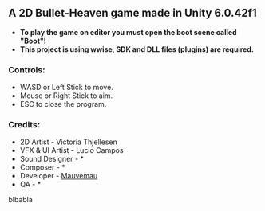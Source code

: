 ## A 2D Bullet-Heaven game made in Unity 6.0.42f1

- **To play the game on editor you must open the boot scene called "Boot"!**
- **This project is using wwise, SDK and DLL files (plugins) are required.**

### Controls:
- WASD or Left Stick to move.
- Mouse or Right Stick to aim.
- ESC to close the program.

### Credits:
- 2D Artist - Victoria Thjellesen
- VFX & UI Artist - Lucio Campos
- Sound Designer - *
- Composer - *
- Developer - [Mauvemau](https://github.com/Mauvemau)
- QA - *

blbabla